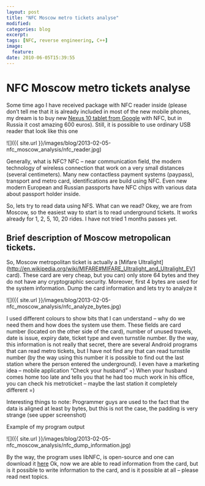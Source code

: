 ```yaml
---
layout: post
title: "NFC Moscow metro tickets analyse"
modified:
categories: blog
excerpt:
tags: [NFC, reverse engineering, C++]
image:
  feature:
date: 2010-06-05T15:39:55
---
```

# NFC Moscow metro tickets analyse

Some time ago I have received package with NFC reader inside (please don’t tell me that it is already included in most of the new mobile phones, my dream is to buy new [Nexus 10 tablet from Google](http://www.google.com/nexus/10) with NFC, but in Russia it cost amazing 600 euros). Still, it is possible to use ordinary USB reader that look like this one

![]({{ site.url }}/images/blog/2013-02-05-nfc_moscow_analysis/nfc_reader.jpg)

Generally, what is NFC? NFC – near communication field, the modern technology of wireless connection that work on a very small distances (several centimeters). Many new contactless payment systems (paypass), transport and metro card, identifications are build using NFC. Even new modern European and Russian passports have NFC chips with various data about passport holder inside.

So, lets try to read data using NFS. What can we read? Okey, we are from Moscow, so the easiest way to start is to read underground tickets. It works already for 1, 2, 5, 10, 20 rides. I have not tried 1 months passes yet.

## Brief description of Moscow metropolican tickets.

So, Moscow metropolitan ticket is actually a [Mifare Ultralight](http://en.wikipedia.org/wiki/MIFARE#MIFARE_Ultralight_and_Ultralight_EV1 card). These card are very cheap, but you can) only store 64 bytes and they do not have any cryptographic security. Moreover, first 4 bytes are used for the system information. Dump the card information and lets try to analyze it

![]({{ site.url }}/images/blog/2013-02-05-nfc_moscow_analysis/nfc_analyze_bytes.jpg)

I used different colours to show bits that I can understand – why do we need them and how does the system use them. These fields are card number (located on the other side of the card), number of unused travels, date is issue, expiry date, ticket type and even turnstile number. By the way, this information is not really that secret, there are several Android programs that can read metro tickets, but I have not find any that can read turnstile number (by the way using this number it is possible to find out the last station where the person entered the underground). I even have a marketing idea – mobile application “Check your husband” =) When your husband comes home too late and tells you that he had too much work in his office, you can check his metroticket – maybe the last station it completely different =)

Interesting things to note: Programmer guys are used to the fact that the data is aligned at least by bytes, but this is not the case, the padding is very strange (see upper screenshot)

Example of my program output

![]({{ site.url }}/images/blog/2013-02-05-nfc_moscow_analysis/nfc_dump_information.jpg)

By the way, the program uses libNFC, is open-source and one can download it [here](https://bitbucket.org/gburanov/nfc_test) Ok, now we are able to read information from the card, but is it possible to write information to the card, and is it possible at all – please read next topics.
